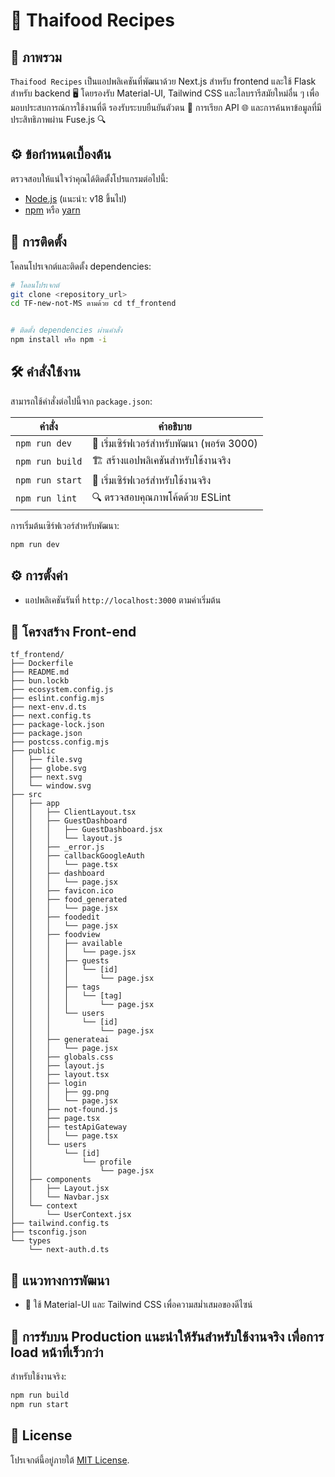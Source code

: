 # 🍛 Thaifood Recipes

## 📝 ภาพรวม
`Thaifood Recipes` เป็นแอปพลิเคชันที่พัฒนาด้วย Next.js สำหรับ frontend และใช้ Flask สำหรับ backend 🖥️ โดยรองรับ Material-UI, Tailwind CSS และไลบรารีสมัยใหม่อื่น ๆ เพื่อมอบประสบการณ์การใช้งานที่ดี รองรับระบบยืนยันตัวตน 🔐 การเรียก API 🌐 และการค้นหาข้อมูลที่มีประสิทธิภาพผ่าน Fuse.js 🔍

## ⚙️ ข้อกำหนดเบื้องต้น
ตรวจสอบให้แน่ใจว่าคุณได้ติดตั้งโปรแกรมต่อไปนี้:
- [Node.js](https://nodejs.org/) (แนะนำ: v18 ขึ้นไป)
- [npm](https://www.npmjs.com/) หรือ [yarn](https://yarnpkg.com/)

## 🚀 การติดตั้ง
โคลนโปรเจกต์และติดตั้ง dependencies:

```sh
# โคลนโปรเจกต์
git clone <repository_url>
cd TF-new-not-MS ตามด้วย cd tf_frontend


# ติดตั้ง dependencies ผ่านคำสั่ง
npm install หรือ npm -i
```

## 🛠️ คำสั่งใช้งาน
สามารถใช้คำสั่งต่อไปนี้จาก `package.json`:

| คำสั่ง            | คำอธิบาย                                       |
|------------------|-----------------------------------------------|
| `npm run dev`   | 🚧 เริ่มเซิร์ฟเวอร์สำหรับพัฒนา (พอร์ต 3000)      |
| `npm run build` | 🏗️ สร้างแอปพลิเคชันสำหรับใช้งานจริง              |
| `npm run start` | 🚀 เริ่มเซิร์ฟเวอร์สำหรับใช้งานจริง               |
| `npm run lint`  | 🔍 ตรวจสอบคุณภาพโค้ดด้วย ESLint                  |

การเริ่มต้นเซิร์ฟเวอร์สำหรับพัฒนา:

```sh
npm run dev  
```

## ⚙️ การตั้งค่า
- แอปพลิเคชันรันที่ `http://localhost:3000` ตามค่าเริ่มต้น


## 📁 โครงสร้าง Front-end
```
tf_frontend/
├── Dockerfile
├── README.md
├── bun.lockb
├── ecosystem.config.js
├── eslint.config.mjs
├── next-env.d.ts
├── next.config.ts
├── package-lock.json
├── package.json
├── postcss.config.mjs
├── public
│   ├── file.svg
│   ├── globe.svg
│   ├── next.svg
│   └── window.svg
├── src
│   ├── app
│   │   ├── ClientLayout.tsx
│   │   ├── GuestDashboard
│   │   │   ├── GuestDashboard.jsx
│   │   │   └── layout.js
│   │   ├── _error.js
│   │   ├── callbackGoogleAuth
│   │   │   └── page.tsx
│   │   ├── dashboard
│   │   │   └── page.jsx
│   │   ├── favicon.ico
│   │   ├── food_generated
│   │   │   └── page.jsx
│   │   ├── foodedit
│   │   │   └── page.jsx
│   │   ├── foodview
│   │   │   ├── available
│   │   │   │   └── page.jsx
│   │   │   ├── guests
│   │   │   │   └── [id]
│   │   │   │       └── page.jsx
│   │   │   ├── tags
│   │   │   │   └── [tag]
│   │   │   │       └── page.jsx
│   │   │   └── users
│   │   │       └── [id]
│   │   │           └── page.jsx
│   │   ├── generateai
│   │   │   └── page.jsx
│   │   ├── globals.css
│   │   ├── layout.js
│   │   ├── layout.tsx
│   │   ├── login
│   │   │   ├── gg.png
│   │   │   └── page.jsx
│   │   ├── not-found.js
│   │   ├── page.tsx
│   │   ├── testApiGateway
│   │   │   └── page.tsx
│   │   └── users
│   │       └── [id]
│   │           └── profile
│   │               └── page.jsx
│   ├── components
│   │   ├── Layout.jsx
│   │   └── Navbar.jsx
│   └── context
│       └── UserContext.jsx
├── tailwind.config.ts
├── tsconfig.json
└── types
    └── next-auth.d.ts

```

## 📌 แนวทางการพัฒนา
- 🎨 ใช้ Material-UI และ Tailwind CSS เพื่อความสม่ำเสมอของดีไซน์


## 🚀 การรับบน Production แนะนำให้รันสำหรับใช้งานจริง เพื่อการ load หน้าที่เร็วกว่า
สำหรับใช้งานจริง:
```sh
npm run build
npm run start
```


## 📜 License
โปรเจกต์นี้อยู่ภายใต้ [MIT License](LICENSE).

